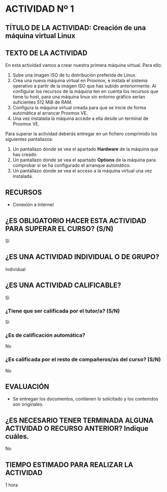 # ACTIVIDAD Nº 1

## TÍTULO DE LA ACTIVIDAD: Creación de una máquina virtual Linux

## TEXTO DE LA ACTIVIDAD

En esta actividad vamos a crear nuestra primera máquina virtual. Para ello:

1. Sube una imagen ISO de tu distribución preferida de Linux.
2. Crea una nueva máquina virtual en Proxmox, e instala el sistema operativo a partir de la imagen ISO que has subido anteriormente. Al configurar los recursos de la máquina ten en cuenta los recursos que tiene tu host, para una máquina linux sin entorno gráfico serían suficientes 512 MiB de RAM.
3. Configura la máquina virtual creada para que se inicie de forma automática al arrancar Proxmox VE.
4. Una vez instalada la máquina accede a ella desde un terminal de Proxmox VE.

Para superar la actividad deberás entregar en un fichero comprimido los siguientes pantallazos:

1. Un pantallazo donde se vea el apartado **Hardware** de la máquina que has creado.
2. Un pantallazo donde se vea el apartado **Options** de la máquina para comprobar si se ha configurado el arranque automático.
3. Un pantallazo donde se vea el acceso a la máquina virtual una vez instalada.


## RECURSOS

* Conexión a Internet

## ¿ES OBLIGATORIO HACER ESTA ACTIVIDAD PARA SUPERAR EL CURSO? (S/N)

Sí

## ¿ES UNA ACTIVIDAD INDIVIDUAL O DE GRUPO?

Individual

## ¿ES UNA ACTIVIDAD CALIFICABLE?

Sí

### ¿Tiene que ser calificada por el tutor/a? (S/N)

Sí

### ¿Es de calificación automática?

No

### ¿Es calificada por el resto de compañeros/as del curso? (S/N)

No

## EVALUACIÓN

* Se entregan los documentos, contienen lo solicitado y los contenidos son originales.

## ¿ES NECESARIO TENER TERMINADA ALGUNA ACTIVIDAD O RECURSO ANTERIOR? Indique cuáles.

No

## TIEMPO ESTIMADO PARA REALIZAR LA ACTIVIDAD

1 hora
